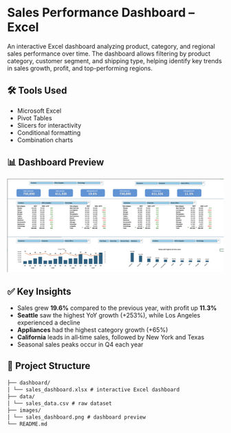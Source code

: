 # Sales Performance Dashboard – Excel

An interactive Excel dashboard analyzing product, category, and regional sales performance over time. The dashboard allows filtering by product category, customer segment, and shipping type, helping identify key trends in sales growth, profit, and top-performing regions.

## 🛠 Tools Used
- Microsoft Excel
- Pivot Tables
- Slicers for interactivity
- Conditional formatting
- Combination charts

## 📊 Dashboard Preview
![Dashboard Screenshot](image/excel_dashboard.png)

## ✅ Key Insights
- Sales grew **19.6%** compared to the previous year, with profit up **11.3%**
- **Seattle** saw the highest YoY growth (+253%), while Los Angeles experienced a decline
- **Appliances** had the highest category growth (+65%)
- **California** leads in all‑time sales, followed by New York and Texas
- Seasonal sales peaks occur in Q4 each year

## 📂 Project Structure
```
├── dashboard/
│ └── sales_dashboard.xlsx # interactive Excel dashboard
├── data/
│ └── sales_data.csv # raw dataset
├── images/
│ └── sales_dashboard.png # dashboard preview
└── README.md
```
